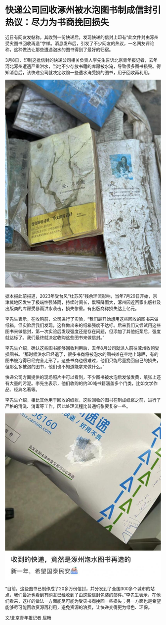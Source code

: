 # 快递公司回收涿州被水泡图书制成信封引热议：尽力为书商挽回损失

近日有网友发帖称，其收到一份快递后，发现快递的信封上印有“此文件封由涿州受灾图书回收再造”字样。消息发布后，引发了不少网友的热议，一名网友评论称，这种做法让那些遭遇泡水的图书得到了最好的归宿。

3月8日，印制这批信封的快递公司相关负责人李先生告诉北京青年报记者，去年河北涿州遭遇严重洪水，当地不少存放书籍的库房被水淹，导致很多图书损毁。得知消息后，该快递公司就决定收购一些遭水淹受损的图书，用于回收再利用。

![20dd486f5d3fa97fae520d76739908ae.jpg](https://raw.githubusercontent.com/qqhsx/qqnews_image/main/2024/03/08/快递公司回收涿州被水泡图书制成信封引热议：尽力为书商挽回损失/20dd486f5d3fa97fae520d76739908ae.jpg)

据本报此前报道，2023年受台风“杜苏芮”残余环流影响，当年7月29日开始，京津冀地区发生了极端性强降雨，持续时间长，累积降雨大，涿州园近百家出版社及出版商的库房受暴雨洪水袭击，损失惨重。有出版商称损失达上亿元。

李先生表示，在收购前，公司进行了实验，“我们最开始想用这些回收的图书来做纸箱，但实验后我们发现，这样做出来的纸箱强度不达标。后来我们又尝试用这些图书来做信封，第一次实验后发现强度还是存在问题，但添加了其他纸浆后，强度就达标了。我们最终就决定收购这些图书来做信封。”

李先生介绍，确认这些图书能够回收利用后，去年8月公司就派人前往涿州收购受损图书。“那时候洪水已经退了，很多书商将被泡水的图书摊在空地上晾晒，有的图书被泡得已经完全走形了。这些书商也很难过，他们只能尽量挽回自己的损失，但那么多被泡的图书，他们也不知道能拿来做什么。”

快递公司方面提供的现场照片中可以看到，不少图书被水泡后发皱发黄，纸张上还有大量的污泥。李先生表示，他们收购的约30吨书籍涵盖多个门类，比如文学作品、经典名著等。

李先生介绍，相比其他用于回收的纸张，这些回收的图书在制成纸浆之前，进行了严格的清洗、消毒等工作，因此处理流程比普通纸张要复杂一些。

![1c5d27d5ffe2066b7b0437ec79b733f2.jpg](https://raw.githubusercontent.com/qqhsx/qqnews_image/main/2024/03/08/快递公司回收涿州被水泡图书制成信封引热议：尽力为书商挽回损失/1c5d27d5ffe2066b7b0437ec79b733f2.jpg)

“目前，这些图书已制作成了20多万份信封，并分发到了全国300多个城市的站点，我们最近也看到有网友已经收到了由这些信封包装的邮件。”李先生表示，在他们看来，这样的做法一方面能尽可能为受灾书商挽回一些损失；另一方面也是希望能够尽可能回收资源再利用，避免资源的浪费，让快递变得更为绿色、环保。

文/北京青年报记者 屈畅


